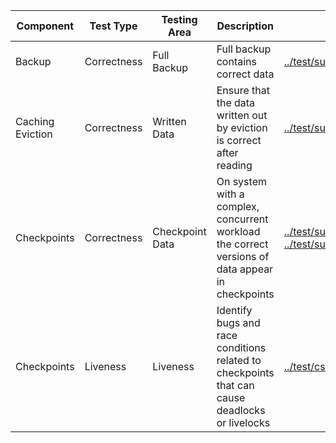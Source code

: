 |Component|Test Type|Testing Area|Description|Existing tests|
|---|---|---|---|---|
|Backup|Correctness|Full Backup|Full backup contains correct data|[../test/suite/test_backup01.py](../test/suite/test_backup01.py)
|Caching Eviction|Correctness|Written Data|Ensure that the data written out by eviction is correct after reading|[../test/suite/test_hs15.py](../test/suite/test_hs15.py)
|Checkpoints|Correctness|Checkpoint Data|On system with a complex, concurrent workload the correct versions of data appear in checkpoints|[../test/suite/test_checkpoint02.py](../test/suite/test_checkpoint02.py), [../test/suite/test_checkpoint03.py](../test/suite/test_checkpoint03.py)
|Checkpoints|Liveness|Liveness|Identify bugs and race conditions related to checkpoints that can cause deadlocks or livelocks|[../test/csuite/wt3363_checkpoint_op_races/main.c](../test/csuite/wt3363_checkpoint_op_races/main.c)
